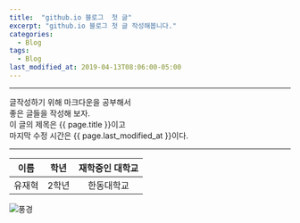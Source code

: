 ```yaml
---
title:  "github.io 블로그  첫 글"
excerpt: "github.io 블로그 첫 글 작성해봅니다."
categories:
  - Blog
tags:
  - Blog
last_modified_at: 2019-04-13T08:06:00-05:00
---
```


***
글작성하기 위해 마크다운을 공부해서  
좋은 글들을 작성해 보자.  
이 글의 제목은 {{ page.title }}이고  
마지막 수정 시간은 {{ page.last_modified_at }}이다.
***

| **이름** | **학년** | **재학중인 대학교** |
|:---:|:---:|:---:|
|유재혁|2학년|한동대학교|


![풍경](https://mblogthumb-phinf.pstatic.net/20130508_178/ichufs_1367997175282LLvRG_JPEG/IMG_3337s.jpg?type=w2)
